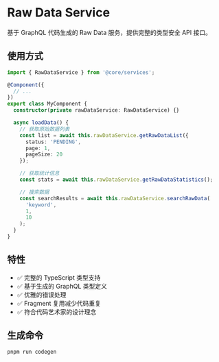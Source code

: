 # Raw Data Service

基于 GraphQL 代码生成的 Raw Data 服务，提供完整的类型安全 API 接口。

## 使用方式

```typescript
import { RawDataService } from '@core/services';

@Component({
  // ...
})
export class MyComponent {
  constructor(private rawDataService: RawDataService) {}

  async loadData() {
    // 获取原始数据列表
    const list = await this.rawDataService.getRawDataList({
      status: 'PENDING',
      page: 1,
      pageSize: 20
    });

    // 获取统计信息
    const stats = await this.rawDataService.getRawDataStatistics();

    // 搜索数据
    const searchResults = await this.rawDataService.searchRawData(
      'keyword',
      1,
      10
    );
  }
}
```

## 特性

- ✅ 完整的 TypeScript 类型支持
- ✅ 基于生成的 GraphQL 类型定义
- ✅ 优雅的错误处理
- ✅ Fragment 复用减少代码重复
- ✅ 符合代码艺术家的设计理念

## 生成命令

```bash
pnpm run codegen
```